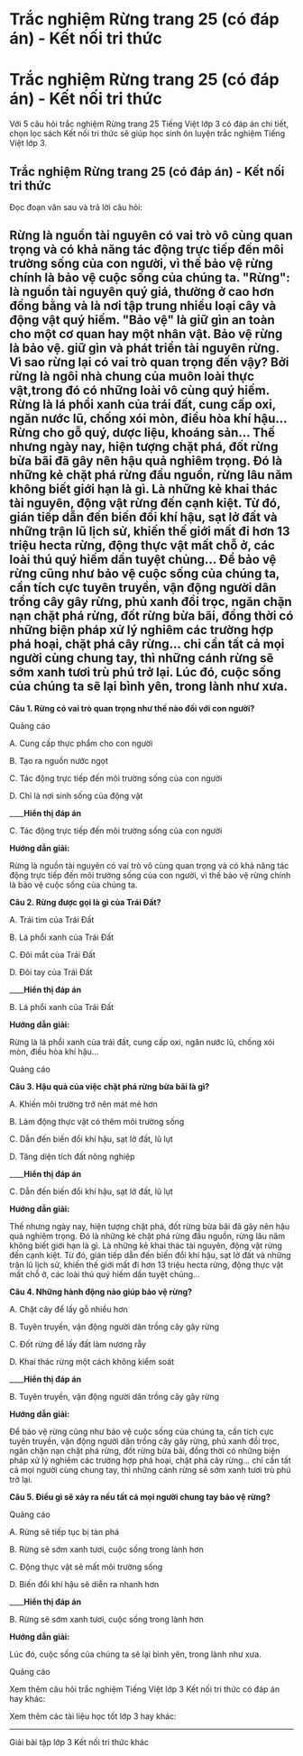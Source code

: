 # Trắc nghiệm Rừng trang 25 (có đáp án) - Kết nối tri thức

# Trắc nghiệm Rừng trang 25 (có đáp án) - Kết nối tri thức

Với 5 câu hỏi trắc nghiệm Rừng trang 25 Tiếng Việt lớp 3 có đáp án chi tiết, chọn lọc sách Kết nối tri thức sẽ giúp học sinh ôn luyện trắc nghiệm Tiếng Việt lớp 3.

## Trắc nghiệm Rừng trang 25 (có đáp án) - Kết nối tri thức

Đọc đoạn văn sau và trả lời câu hỏi: 

Rừng là nguồn tài nguyên có vai trò vô cùng quan trọng và có khả năng tác động trực tiếp đến môi trường sống của con người, vì thế bảo vệ rừng chính là bảo vệ cuộc sống của chúng ta. "Rừng": là nguồn tài nguyên quý giá, thường ở cao hơn đồng bằng và là nơi tập trung nhiều loại cây và động vật quý hiếm. "Bảo vệ" là giữ gìn an toàn cho một cơ quan hay một nhân vật. Bảo vệ rừng là bảo vệ. giữ gìn và phát triển tài nguyên rừng. Vì sao rừng lại có vai trò quan trọng đến vậy? Bởi rừng là ngôi nhà chung của muôn loài thực vật,trong đó có những loài vô cùng quý hiếm. Rừng là lá phổi xanh của trái đất, cung cấp oxi, ngăn nước lũ, chống xói mòn, điều hòa khí hậu... Rừng cho gỗ quý, dược liệu, khoáng sản... Thế nhưng ngày nay, hiện tượng chặt phá, đốt rừng bừa bãi đã gây nên hậu quả nghiêm trọng. Đó là những kẻ chặt phá rừng đầu nguồn, rừng lâu năm không biết giới hạn là gì. Là những kẻ khai thác tài nguyên, động vật rừng đến cạnh kiệt. Từ đó, gián tiếp dẫn đến biến đổi khí hậu, sạt lở đất và những trận lũ lịch sử, khiến thế giới mất đi hơn 13 triệu hecta rừng, động thực vật mất chỗ ở, các loài thú quý hiếm dần tuyệt chủng... Để bảo vệ rừng cũng như bảo vệ cuộc sống của chúng ta, cần tích cực tuyên truyền, vận động người dân trồng cây gây rừng, phủ xanh đồi trọc, ngăn chặn nạn chặt phá rừng, đốt rừng bừa bãi, đồng thời có những biện pháp xử lý nghiêm các trường hợp phá hoại, chặt phá cây rừng... chỉ cần tất cả mọi người cùng chung tay, thì những cánh rừng sẽ sớm xanh tươi trù phú trở lại. Lúc đó, cuộc sống của chúng ta sẽ lại bình yên, trong lành như xưa.  
---  
  
**Câu 1. Rừng có vai trò quan trọng như thế nào đối với con người?**

Quảng cáo

A. Cung cấp thực phẩm cho con người

B. Tạo ra nguồn nước ngọt

C. Tác động trực tiếp đến môi trường sống của con người

D. Chỉ là nơi sinh sống của động vật

____**Hiển thị đáp án**

C. Tác động trực tiếp đến môi trường sống của con người

**Hướng dẫn giải:**

Rừng là nguồn tài nguyên có vai trò vô cùng quan trọng và có khả năng tác động trực tiếp đến môi trường sống của con người, vì thế bảo vệ rừng chính là bảo vệ cuộc sống của chúng ta.

**Câu 2. Rừng được gọi là gì của Trái Đất?**

A. Trái tim của Trái Đất

B. Lá phổi xanh của Trái Đất

C. Đôi mắt của Trái Đất

D. Đôi tay của Trái Đất

____**Hiển thị đáp án**

B. Lá phổi xanh của Trái Đất

**Hướng dẫn giải:**

Rừng là lá phổi xanh của trái đất, cung cấp oxi, ngăn nước lũ, chống xói mòn, điều hòa khí hậu...

Quảng cáo

**Câu 3. Hậu quả của việc chặt phá rừng bừa bãi là gì?**

A. Khiến môi trường trở nên mát mẻ hơn

B. Làm động thực vật có thêm môi trường sống

C. Dẫn đến biến đổi khí hậu, sạt lở đất, lũ lụt

D. Tăng diện tích đất nông nghiệp

____**Hiển thị đáp án**

C. Dẫn đến biến đổi khí hậu, sạt lở đất, lũ lụt

**Hướng dẫn giải:**

Thế nhưng ngày nay, hiện tượng chặt phá, đốt rừng bừa bãi đã gây nên hậu quả nghiêm trọng. Đó là những kẻ chặt phá rừng đầu nguồn, rừng lâu năm không biết giới hạn là gì. Là những kẻ khai thác tài nguyên, động vật rừng đến cạnh kiệt. Từ đó, gián tiếp dẫn đến biến đổi khí hậu, sạt lở đất và những trận lũ lịch sử, khiến thế giới mất đi hơn 13 triệu hecta rừng, động thực vật mất chỗ ở, các loài thú quý hiếm dần tuyệt chủng...

**Câu 4. Những hành động nào giúp bảo vệ rừng?**

A. Chặt cây để lấy gỗ nhiều hơn

B. Tuyên truyền, vận động người dân trồng cây gây rừng

C. Đốt rừng để lấy đất làm nương rẫy

D. Khai thác rừng một cách không kiểm soát

____**Hiển thị đáp án**

B. Tuyên truyền, vận động người dân trồng cây gây rừng

**Hướng dẫn giải:**

Để bảo vệ rừng cũng như bảo vệ cuộc sống của chúng ta, cần tích cực tuyên truyền, vận động người dân trồng cây gây rừng, phủ xanh đồi trọc, ngăn chặn nạn chặt phá rừng, đốt rừng bừa bãi, đồng thời có những biện pháp xử lý nghiêm các trường hợp phá hoại, chặt phá cây rừng... chỉ cần tất cả mọi người cùng chung tay, thì những cánh rừng sẽ sớm xanh tươi trù phú trở lại. 

**Câu 5. Điều gì sẽ xảy ra nếu tất cả mọi người chung tay bảo vệ rừng?**

Quảng cáo

A. Rừng sẽ tiếp tục bị tàn phá

B. Rừng sẽ sớm xanh tươi, cuộc sống trong lành hơn

C. Động thực vật sẽ mất môi trường sống

D. Biến đổi khí hậu sẽ diễn ra nhanh hơn

____**Hiển thị đáp án**

B. Rừng sẽ sớm xanh tươi, cuộc sống trong lành hơn

**Hướng dẫn giải:**

Lúc đó, cuộc sống của chúng ta sẽ lại bình yên, trong lành như xưa.

Quảng cáo

Xem thêm câu hỏi trắc nghiệm Tiếng Việt lớp 3 Kết nối tri thức có đáp án hay khác:

Xem thêm các tài liệu học tốt lớp 3 hay khác:

* * *

Giải bài tập lớp 3 Kết nối tri thức khác
